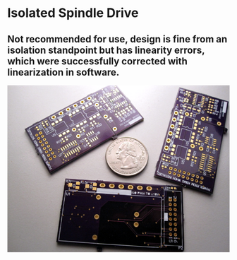 # Isolated Spindle Drive

## Not recommended for use, design is fine from an isolation standpoint but has linearity errors, which were successfully corrected with linearization in software.

![Image of PCB](board.png)